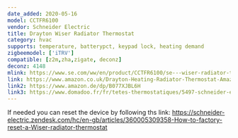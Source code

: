```yaml
---
date_added: 2020-05-16
model: CCTFR6100
vendor: Schneider Electric 
title: Drayton Wiser Radiator Thermostat
category: hvac
supports: temperature, batterypct, keypad lock, heating demand
zigbeemodel: ['iTRV']
compatible: [z2m,zha,zigate, deconz]
deconz: 4148
mlink: https://www.se.com/ww/en/product/CCTFR6100/se---wiser-radiator-thermostat/
link: https://www.amazon.co.uk/Drayton-Heating-Radiator-Thermostat-Amazon/dp/B075GNG6QF
link2: https://www.amazon.de/dp/B077XJBL6H
link3: https://www.domadoo.fr/fr/tetes-thermostatiques/5497-schneider-electric-tete-de-vanne-thermostatique-connectee-zigbee-30-wiser-3606489582821.html
---
```

If needed you can reset the device by following ths link: https://schneider-electric.zendesk.com/hc/en-gb/articles/360005309358-How-to-factory-reset-a-Wiser-radiator-thermostat
